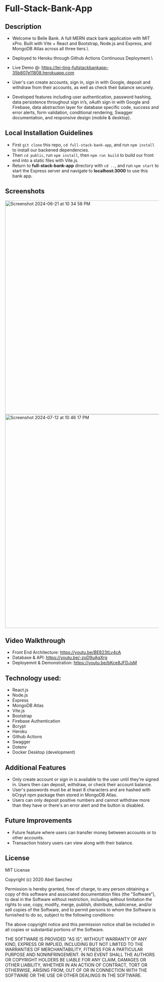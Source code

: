 # Full-Stack-Bank-App

## Description 

- Welcome to Belle Bank. A full MERN stack bank application with MIT xPro. Built with Vite + React and Bootstrap, Node.js and Express, and MongoDB Atlas across all three tiers.\
- Deployed to Heroku through Github Actions Continuous Deployment.\
- Live Demo @: https://lei-ting-fullstackbankapp-35b807e11808.herokuapp.com

- User's can create accounts, sign in, sign in with Google, deposit and withdraw from their accounts, as well as check their balance securely. 

- Developed features including user authentication, password hashing, data persistence throughout sign in’s, oAuth sign in with Google and Firebase, data abstraction layer for database specific code, success and error alerts, form validation, conditional rendering, Swagger documentation, and responsive design (mobile & desktop). 

## Local Installation Guidelines

- First `git clone` this repo, `cd full-stack-bank-app`, and run `npm install` to install our backened dependencies. 
- Then `cd public`, run `npm install`, then `npm run build` to build our front end into a static files with Vite.js.
- Return to **full-stack-bank-app** directory with `cd ..`, and run `npm start` to start the Express server and navigate to **localhost:3000** to use this bank app. 

## Screenshots

<img width="700" alt="Screenshot 2024-06-21 at 10 34 58 PM" src="https://github.com/isabelleting/full-stack-bank-app/assets/144510802/06dc0659-cd5e-47e5-b4c8-f42e19a0cfbe">
<img width="700" alt="Screenshot 2024-07-12 at 10 46 17 PM" src="https://github.com/user-attachments/assets/f0bed94f-76ab-443e-8ce0-5ebeef8952b8">

## Video Walkthrough

- Front End Architecture: https://youtu.be/BE823tLv4cA 
- Database & API: https://youtu.be/-zoD9uAgXrg 
- Deployemnt & Demonstration: https://youtu.be/bKce8JFDJsM 

## Technology used: 

- React.js
- Node.js
- Express
- MongoDB Atlas
- Vite.js
- Bootstrap
- Firebase Authentication
- Bcrypt
- Heroku
- Github Actions
- Swagger
- Dotenv
- Docker Desktop (development)

## Additional Features

- Only create account or sign in is available to the user until they're signed in. Users then can deposit, withdraw, or check their account balance. 
- User's passwords must be at least 8 characters and are hashed with bCrpyt npm package then stored in MongoDB Atlas.
- Users can only deposit positive numbers and cannot withdraw more than they have or there's an error alert and the button is disabled. 

## Future Improvements

- Future feature where users can transfer money between accounts or to other accounts. 
- Transaction history users can view along with their balance. 

## License

MIT License

Copyright (c) 2020 Abel Sanchez

Permission is hereby granted, free of charge, to any person obtaining a copy
of this software and associated documentation files (the "Software"), to deal
in the Software without restriction, including without limitation the rights
to use, copy, modify, merge, publish, distribute, sublicense, and/or sell
copies of the Software, and to permit persons to whom the Software is
furnished to do so, subject to the following conditions:

The above copyright notice and this permission notice shall be included in all
copies or substantial portions of the Software.

THE SOFTWARE IS PROVIDED "AS IS", WITHOUT WARRANTY OF ANY KIND, EXPRESS OR
IMPLIED, INCLUDING BUT NOT LIMITED TO THE WARRANTIES OF MERCHANTABILITY,
FITNESS FOR A PARTICULAR PURPOSE AND NONINFRINGEMENT. IN NO EVENT SHALL THE
AUTHORS OR COPYRIGHT HOLDERS BE LIABLE FOR ANY CLAIM, DAMAGES OR OTHER
LIABILITY, WHETHER IN AN ACTION OF CONTRACT, TORT OR OTHERWISE, ARISING FROM,
OUT OF OR IN CONNECTION WITH THE SOFTWARE OR THE USE OR OTHER DEALINGS IN THE
SOFTWARE.
